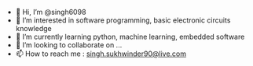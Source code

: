 - 👋 Hi, I’m @singh6098
- 👀 I’m interested in software programming, basic electronic circuits knowledge
- 🌱 I’m currently learning python, machine learning, embedded software
- 💞️ I’m looking to collaborate on ...
- 📫 How to reach me : singh.sukhwinder90@live.com

<!---
singh6098/singh6098 is a ✨ special ✨ repository because its `README.md` (this file) appears on your GitHub profile.
You can click the Preview link to take a look at your changes.
--->
